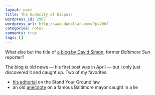 ```yaml
---
layout: post
title: The Audacity of Dispair
wordpress_id: 2967
wordpress_url: http://www.danallan.com/?p=2967
categories: notes
comments: true
tags: []
---
```

What else but the title of [a blog by David Simon](http://davidsimon.com/), former _Baltimore Sun_ reporter?

The blog is old news — his first post was in April — but I only just discovered it and caught up. Two of my favorites:

* [his editorial](http://davidsimon.com/a-brutal-reprise-in-florida/) on the Stand Your Ground law
* an old [anecdote](http://davidsimon.com/you-did-it-mr-bernstein-now-own-it/) on a famous Baltimore mayor caught in a lie
